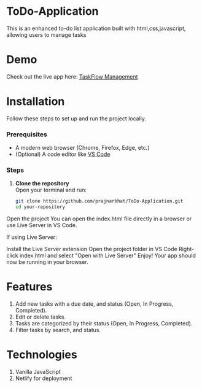 # ToDo-Application

This is an enhanced to-do list application built with html,css,javascript, allowing users to manage tasks

# Demo
Check out the live app here: [TaskFlow Management](https://taskflowmanagment.netlify.app/)


# Installation

Follow these steps to set up and run the project locally.

### Prerequisites
- A modern web browser (Chrome, Firefox, Edge, etc.)
- (Optional) A code editor like [VS Code](https://code.visualstudio.com/)

### Steps

1. **Clone the repository**  
   Open your terminal and run:
   ```sh
   git clone https://github.com/prajnarbhat/ToDo-Application.git
   cd your-repository
Open the project
You can open the index.html file directly in a browser or use Live Server in VS Code.

If using Live Server:

Install the Live Server extension
Open the project folder in VS Code
Right-click index.html and select "Open with Live Server"
Enjoy!
Your app should now be running in your browser.

# Features
1. Add new tasks with a  due date, and status (Open, In Progress, Completed).
2. Edit or delete tasks.
3. Tasks are categorized by their status (Open, In Progress, Completed).
4. Filter tasks by search, and status.

# Technologies

1. Vanilla JavaScript
2. Netlify for deployment

   
